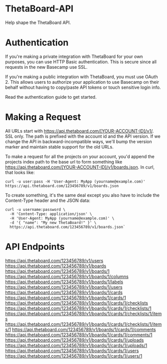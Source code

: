 ThetaBoard-API
==============

Help shape the ThetaBoard API.

Authentication
==============

If you're making a private integration with ThetaBoard for your own purposes, you can use HTTP Basic authentication. This is secure since all requests in the new Basecamp use SSL.

If you're making a public integration with ThetaBoard, you must use OAuth 2. This allows users to authorize your application to use Basecamp on their behalf without having to copy/paste API tokens or touch sensitive login info.

Read the authentication guide to get started.

Making a Request
================

All URLs start with https://api.thetaboard.com/[YOUR-ACCOUNT-ID]/v1/. SSL only. The path is prefixed with the account id and the API version. If we change the API in backward-incompatible ways, we'll bump the version marker and maintain stable support for the old URLs.

To make a request for all the projects on your account, you'd append the projects index path to the base url to form something like https://api.thetaboard.com/[YOUR-ACCOUNT-ID]/v1/boards.json. In curl, that looks like:

`curl -u user:pass -H 'User-Agent: MyApp (yourname@example.com)' https://api.thetaboard.com/123456789/v1/boards.json`

To create something, it's the same deal except you also have to include the Content-Type header and the JSON data:

    curl -u username:password \
      -H 'Content-Type: application/json' \
      -H 'User-Agent: MyApp (yourname@example.com)' \
      -d '{ "name": "My new ThetaBoard!" }' \
      https://api.thetaboard.com/123456789/v1/boards.json`
      
API Endpoints
=============
https://api.thetaboard.com/123456789/v1/users
https://api.thetaboard.com/123456789/v1/boards
https://api.thetaboard.com/123456789/v1/boards/1
https://api.thetaboard.com/123456789/v1/boards/1/columns
https://api.thetaboard.com/123456789/v1/boards/1/labels
https://api.thetaboard.com/123456789/v1/boards/1/users
https://api.thetaboard.com/123456789/v1/boards/1/cards
https://api.thetaboard.com/123456789/v1/boards/1/cards/1
https://api.thetaboard.com/123456789/v1/boards/1/cards/1/checklists
https://api.thetaboard.com/123456789/v1/boards/1/cards/1/checklists/1
https://api.thetaboard.com/123456789/v1/boards/1/cards/1/checklists/1/items
https://api.thetaboard.com/123456789/v1/boards/1/cards/1/checklists/1/items/1
https://api.thetaboard.com/123456789/v1/boards/1/cards/1/comments
https://api.thetaboard.com/123456789/v1/boards/1/cards/1/comments/1
https://api.thetaboard.com/123456789/v1/boards/1/cards/1/uploads
https://api.thetaboard.com/123456789/v1/boards/1/cards/1/uploads/1
https://api.thetaboard.com/123456789/v1/boards/1/cards/1/users
https://api.thetaboard.com/123456789/v1/boards/1/cards/1/users/1